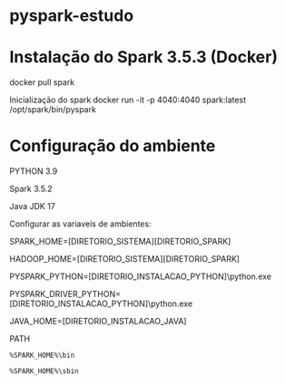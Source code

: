 # pyspark-estudo


# Instalação do Spark 3.5.3 (Docker)
docker pull spark

Inicialização do spark
docker run -it -p 4040:4040 spark:latest /opt/spark/bin/pyspark


# Configuração do ambiente

PYTHON 3.9

Spark 3.5.2

Java JDK 17

Configurar as variaveis de ambientes:

SPARK_HOME=[DIRETORIO_SISTEMA]\[DIRETORIO_SPARK]

HADOOP_HOME=[DIRETORIO_SISTEMA]\[DIRETORIO_SPARK]

PYSPARK_PYTHON=[DIRETORIO_INSTALACAO_PYTHON]\python.exe

PYSPARK_DRIVER_PYTHON=[DIRETORIO_INSTALACAO_PYTHON]\python.exe

JAVA_HOME=[DIRETORIO_INSTALACAO_JAVA]

PATH

    %SPARK_HOME%\bin

    %SPARK_HOME%\sbin
    
